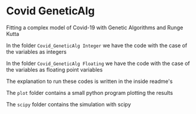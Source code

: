 # Covid GeneticAlg
Fitting a complex model of Covid-19 with Genetic Algorithms and Runge Kutta

In the folder `Covid_GeneticAlg Integer` we have the code with the case of the variables as integers

In the folder `Covid_GeneticAlg Floating` we have the code with the case of the variables as floating point variables

The explanation to run these codes is written in the inside readme's

The `plot` folder contains a small python program plotting the results

The `scipy` folder contains the simulation with scipy
